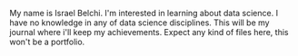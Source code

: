 My name is Israel Belchi.
I'm interested in learning about data science.
I have no knowledge in any of data science disciplines.
This will be my journal where i'll keep my achievements.
Expect any kind of files here, this won't be a portfolio.
